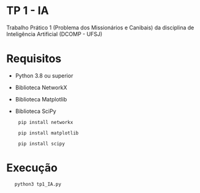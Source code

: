 # TP 1 - IA
 Trabalho Prático 1 (Problema dos Missionários e Canibais) da disciplina de Inteligência Artificial (DCOMP - UFSJ)

# Requisitos
 
- Python 3.8 ou superior
 
- Biblioteca NetworkX

- Biblioteca Matplotlib

- Biblioteca SciPy
 
       pip install networkx
       
       pip install matplotlib
       
       pip install scipy

# Execução

       python3 tp1_IA.py
